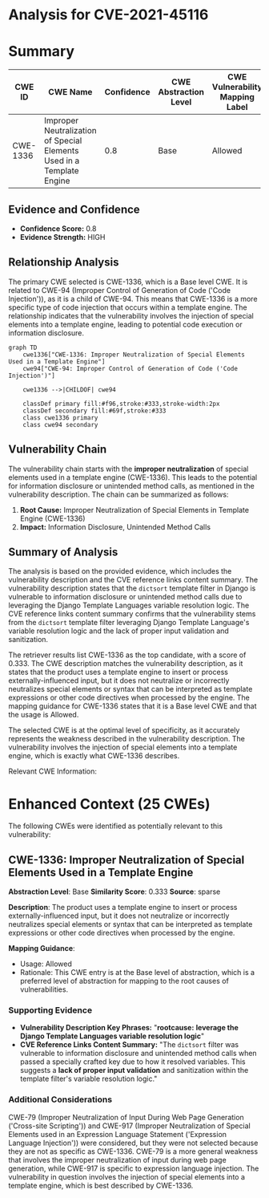 # Analysis for CVE-2021-45116

# Summary
| CWE ID | CWE Name | Confidence | CWE Abstraction Level | CWE Vulnerability Mapping Label | CWE-Vulnerability Mapping Notes |
|---|---|---|---|---|---|
| CWE-1336 | Improper Neutralization of Special Elements Used in a Template Engine | 0.8 | Base | Allowed | Primary CWE |

## Evidence and Confidence

*   **Confidence Score:** 0.8
*   **Evidence Strength:** HIGH

## Relationship Analysis
The primary CWE selected is CWE-1336, which is a Base level CWE. It is related to CWE-94 (Improper Control of Generation of Code ('Code Injection')), as it is a child of CWE-94. This means that CWE-1336 is a more specific type of code injection that occurs within a template engine. The relationship indicates that the vulnerability involves the injection of special elements into a template engine, leading to potential code execution or information disclosure.

```mermaid
graph TD
    cwe1336["CWE-1336: Improper Neutralization of Special Elements Used in a Template Engine"]
    cwe94["CWE-94: Improper Control of Generation of Code ('Code Injection')"]
    
    cwe1336 -->|CHILDOF| cwe94
    
    classDef primary fill:#f96,stroke:#333,stroke-width:2px
    classDef secondary fill:#69f,stroke:#333
    class cwe1336 primary
    class cwe94 secondary
```

## Vulnerability Chain
The vulnerability chain starts with the **improper neutralization** of special elements used in a template engine (CWE-1336). This leads to the potential for information disclosure or unintended method calls, as mentioned in the vulnerability description. The chain can be summarized as follows:

1.  **Root Cause:** Improper Neutralization of Special Elements in Template Engine (CWE-1336)
2.  **Impact:** Information Disclosure, Unintended Method Calls

## Summary of Analysis
The analysis is based on the provided evidence, which includes the vulnerability description and the CVE reference links content summary. The vulnerability description states that the `dictsort` template filter in Django is vulnerable to information disclosure or unintended method calls due to leveraging the Django Template Languages variable resolution logic. The CVE reference links content summary confirms that the vulnerability stems from the `dictsort` template filter leveraging Django Template Language's variable resolution logic and the lack of proper input validation and sanitization.

The retriever results list CWE-1336 as the top candidate, with a score of 0.333. The CWE description matches the vulnerability description, as it states that the product uses a template engine to insert or process externally-influenced input, but it does not neutralize or incorrectly neutralizes special elements or syntax that can be interpreted as template expressions or other code directives when processed by the engine. The mapping guidance for CWE-1336 states that it is a Base level CWE and that the usage is Allowed.

The selected CWE is at the optimal level of specificity, as it accurately represents the weakness described in the vulnerability description. The vulnerability involves the injection of special elements into a template engine, which is exactly what CWE-1336 describes.

Relevant CWE Information:

# Enhanced Context (25 CWEs)
The following CWEs were identified as potentially relevant to this vulnerability:

## CWE-1336: Improper Neutralization of Special Elements Used in a Template Engine
**Abstraction Level**: Base
**Similarity Score**: 0.333
**Source**: sparse

**Description**:
The product uses a template engine to insert or process externally-influenced input, but it does not neutralize or incorrectly neutralizes special elements or syntax that can be interpreted as template expressions or other code directives when processed by the engine.

**Mapping Guidance**:
- Usage: Allowed
- Rationale: This CWE entry is at the Base level of abstraction, which is a preferred level of abstraction for mapping to the root causes of vulnerabilities.

### Supporting Evidence

*   **Vulnerability Description Key Phrases:** "**rootcause:** **leverage the Django Template Languages variable resolution logic**"
*   **CVE Reference Links Content Summary:** "The `dictsort` filter was vulnerable to information disclosure and unintended method calls when passed a specially crafted key due to how it resolved variables. This suggests a **lack of proper input validation** and sanitization within the template filter's variable resolution logic."

### Additional Considerations
CWE-79 (Improper Neutralization of Input During Web Page Generation ('Cross-site Scripting')) and CWE-917 (Improper Neutralization of Special Elements used in an Expression Language Statement ('Expression Language Injection')) were considered, but they were not selected because they are not as specific as CWE-1336. CWE-79 is a more general weakness that involves the improper neutralization of input during web page generation, while CWE-917 is specific to expression language injection. The vulnerability in question involves the injection of special elements into a template engine, which is best described by CWE-1336.